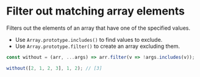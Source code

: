 # Filter out matching array elements

Filters out the elements of an array that have one of the specified values.

* Use `Array.prototype.includes()` to find values to exclude.
* Use `Array.prototype.filter()` to create an array excluding them.

```js
const without = (arr, ...args) => arr.filter(v => !args.includes(v));
```

```js
without([2, 1, 2, 3], 1, 2); // [3]
```
